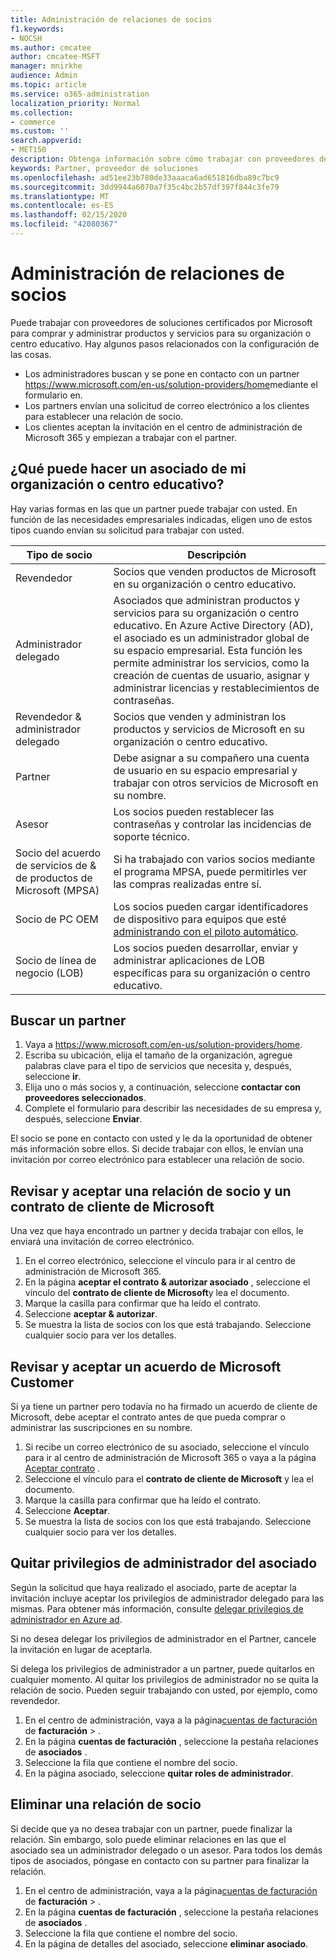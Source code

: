 ```yaml
---
title: Administración de relaciones de socios
f1.keywords:
- NOCSH
ms.author: cmcatee
author: cmcatee-MSFT
manager: mnirkhe
audience: Admin
ms.topic: article
ms.service: o365-administration
localization_priority: Normal
ms.collection:
- commerce
ms.custom: ''
search.appverid:
- MET150
description: Obtenga información sobre cómo trabajar con proveedores de soluciones certificados por Microsoft para comprar y administrar productos y servicios para su organización o centro educativo.
keywords: Partner, proveedor de soluciones
ms.openlocfilehash: ad51ee23b780de33aaaca6ad651816dba89c7bc9
ms.sourcegitcommit: 3dd9944a6070a7f35c4bc2b57df397f844c3fe79
ms.translationtype: MT
ms.contentlocale: es-ES
ms.lasthandoff: 02/15/2020
ms.locfileid: "42080367"
---
```

# <a name="manage-partner-relationships"></a>Administración de relaciones de socios

Puede trabajar con proveedores de soluciones certificados por Microsoft para comprar y administrar productos y servicios para su organización o centro educativo. Hay algunos pasos relacionados con la configuración de las cosas.

- Los administradores buscan y se pone en contacto con un partner <a href="https://www.microsoft.com/en-us/solution-providers/home" target="_blank">https://www.microsoft.com/en-us/solution-providers/home</a>mediante el formulario en.
- Los partners envían una solicitud de correo electrónico a los clientes para establecer una relación de socio.
- Los clientes aceptan la invitación en el centro de administración de Microsoft 365 y empiezan a trabajar con el partner.

## <a name="what-can-a-partner-do-for-my-organization-or-school"></a>¿Qué puede hacer un asociado de mi organización o centro educativo?

Hay varias formas en las que un partner puede trabajar con usted. En función de las necesidades empresariales indicadas, eligen uno de estos tipos cuando envían su solicitud para trabajar con usted.

| Tipo de socio | Descripción |
| ------ | ------------------- |
| Revendedor | Socios que venden productos de Microsoft en su organización o centro educativo. |
| Administrador delegado | Asociados que administran productos y servicios para su organización o centro educativo. En Azure Active Directory (AD), el asociado es un administrador global de su espacio empresarial. Esta función les permite administrar los servicios, como la creación de cuentas de usuario, asignar y administrar licencias y restablecimientos de contraseñas. |
| Revendedor & administrador delegado | Socios que venden y administran los productos y servicios de Microsoft en su organización o centro educativo. |
| Partner | Debe asignar a su compañero una cuenta de usuario en su espacio empresarial y trabajar con otros servicios de Microsoft en su nombre. |
| Asesor | Los socios pueden restablecer las contraseñas y controlar las incidencias de soporte técnico. |
| Socio del acuerdo de servicios de & de productos de Microsoft (MPSA) | Si ha trabajado con varios socios mediante el programa MPSA, puede permitirles ver las compras realizadas entre sí. |
| Socio de PC OEM | Los socios pueden cargar identificadores de dispositivo para equipos que esté [administrando con el piloto automático](https://docs.microsoft.com/microsoft-store/add-profile-to-devices). |
| Socio de línea de negocio (LOB) | Los socios pueden desarrollar, enviar y administrar aplicaciones de LOB específicas para su organización o centro educativo. |

## <a name="find-a-partner"></a>Buscar un partner

1. Vaya a <a href="https://www.microsoft.com/en-us/solution-providers/home" target="_blank">https://www.microsoft.com/en-us/solution-providers/home</a>.
2. Escriba su ubicación, elija el tamaño de la organización, agregue palabras clave para el tipo de servicios que necesita y, después, seleccione **ir**.
3. Elija uno o más socios y, a continuación, seleccione **contactar con proveedores seleccionados**.
4. Complete el formulario para describir las necesidades de su empresa y, después, seleccione **Enviar**.

El socio se pone en contacto con usted y le da la oportunidad de obtener más información sobre ellos. Si decide trabajar con ellos, le envían una invitación por correo electrónico para establecer una relación de socio.

## <a name="review-and-accept-a-partner-relationship-and-microsoft-customer-agreement"></a>Revisar y aceptar una relación de socio y un contrato de cliente de Microsoft

Una vez que haya encontrado un partner y decida trabajar con ellos, le enviará una invitación de correo electrónico.

1. En el correo electrónico, seleccione el vínculo para ir al centro de administración de Microsoft 365.
2. En la página **aceptar el contrato & autorizar asociado** , seleccione el vínculo del **contrato de cliente de Microsoft**y lea el documento.
3. Marque la casilla para confirmar que ha leído el contrato.
4. Seleccione **aceptar & autorizar**.
5. Se muestra la lista de socios con los que está trabajando. Seleccione cualquier socio para ver los detalles.

## <a name="review-and-accept-a-microsoft-customer-agreement"></a>Revisar y aceptar un acuerdo de Microsoft Customer

Si ya tiene un partner pero todavía no ha firmado un acuerdo de cliente de Microsoft, debe aceptar el contrato antes de que pueda comprar o administrar las suscripciones en su nombre.

1. Si recibe un correo electrónico de su asociado, seleccione el vínculo para ir al centro de administración de Microsoft 365 o vaya a la página <a href="https://go.microsoft.com/fwlink/?linkid=2116573" target="_blank">Aceptar contrato</a> .
2. Seleccione el vínculo para el **contrato de cliente de Microsoft** y lea el documento.
3. Marque la casilla para confirmar que ha leído el contrato.
4. Seleccione **Aceptar**.
5. Se muestra la lista de socios con los que está trabajando. Seleccione cualquier socio para ver los detalles.

## <a name="remove-partner-admin-privileges"></a>Quitar privilegios de administrador del asociado

Según la solicitud que haya realizado el asociado, parte de aceptar la invitación incluye aceptar los privilegios de administrador delegado para las mismas. Para obtener más información, consulte [delegar privilegios de administrador en Azure ad](https://docs.microsoft.com/partner-center/customers_revoke_admin_privileges#delegated-admin-privileges-in-azure-ad).

Si no desea delegar los privilegios de administrador en el Partner, cancele la invitación en lugar de aceptarla.

Si delega los privilegios de administrador a un partner, puede quitarlos en cualquier momento. Al quitar los privilegios de administrador no se quita la relación de socio. Pueden seguir trabajando con usted, por ejemplo, como revendedor.

1. En el centro de administración, vaya a la página<a href="https://go.microsoft.com/fwlink/p/?linkid=2103629" target="_blank">cuentas de facturación</a> de **facturación** > .
2. En la página **cuentas de facturación** , seleccione la pestaña relaciones de **asociados** .
3. Seleccione la fila que contiene el nombre del socio.
4. En la página asociado, seleccione **quitar roles de administrador**.

## <a name="delete-a-partner-relationship"></a>Eliminar una relación de socio

Si decide que ya no desea trabajar con un partner, puede finalizar la relación. Sin embargo, solo puede eliminar relaciones en las que el asociado sea un administrador delegado o un asesor. Para todos los demás tipos de asociados, póngase en contacto con su partner para finalizar la relación.

1. En el centro de administración, vaya a la página<a href="https://go.microsoft.com/fwlink/p/?linkid=2103629" target="_blank">cuentas de facturación</a> de **facturación** > .
2. En la página **cuentas de facturación** , seleccione la pestaña relaciones de **asociados** .
3. Seleccione la fila que contiene el nombre del socio.
4. En la página de detalles del asociado, seleccione **eliminar asociado**.
